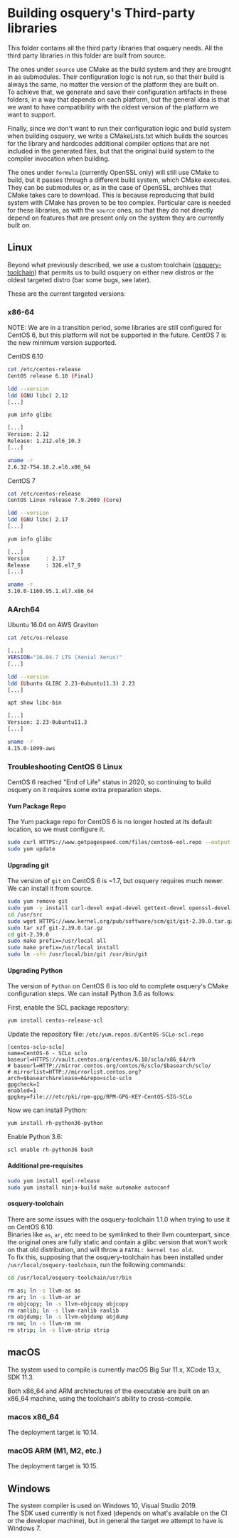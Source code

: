 # Building osquery's Third-party libraries

This folder contains all the third party libraries that osquery needs.
All the third party libraries in this folder are built from source.

The ones under `source` use CMake as the build system and they are brought in as submodules.
Their configuration logic is not run, so that their build is always the same, no matter the version of the platform they are built on.  
To achieve that, we generate and save their configuration artifacts in these folders, in a way that depends on each platform, but the general idea is that we want to have compatibility with the oldest version of the platform we want to support.

Finally, since we don't want to run their configuration logic and build system when building osquery, we write a CMakeLists.txt which builds the sources for the library and hardcodes additional compiler options that are not included in the generated files, but that the original build system to the compiler invocation when building.

The ones under `formula` (currently OpenSSL only) will still use CMake to build, but it passes through a different build system, which CMake executes. They can be submodules or, as in the case of OpenSSL, archives that CMake takes care to download.
This is because reproducing that build system with CMake has proven to be too complex.
Particular care is needed for these libraries, as with the `source` ones, so that they do not directly depend on features that are present only on the system they are currently built on.

## Linux

Beyond what previously described, we use a custom toolchain ([osquery-toolchain](HTTPS://github.com/osquery/osquery-toolchain)) that permits us to build osquery on either new distros or the oldest targeted distro (bar some bugs, see later).

These are the current targeted versions:

### x86-64

NOTE: We are in a transition period, some libraries are still configured for CentOS 6, but this platform will not be supported in the future. CentOS 7 is the new minimum version supported.

CentOS 6.10

```sh
cat /etc/centos-release
CentOS release 6.10 (Final)
```

```sh
ldd --version
ldd (GNU libc) 2.12
[...]
```

```sh
yum info glibc

[...]
Version: 2.12
Release: 1.212.el6_10.3
[...]
```

```sh
uname -r
2.6.32-754.18.2.el6.x86_64
```

CentOS 7

```sh
cat /etc/centos-release
CentOS Linux release 7.9.2009 (Core)
```

```sh
ldd --version
ldd (GNU libc) 2.17
[...]
```

```sh
yum info glibc

[...]
Version     : 2.17
Release     : 326.el7_9
[...]
```

```sh
uname -r
3.10.0-1160.95.1.el7.x86_64
```

### AArch64

Ubuntu 16.04 on AWS Graviton

```sh
cat /etc/os-release

[...]
VERSION="16.04.7 LTS (Xenial Xerus)"
[...]

```

```sh
ldd --version
ldd (Ubuntu GLIBC 2.23-0ubuntu11.3) 2.23
[...]
```

```sh
apt show libc-bin

[...]
Version: 2.23-0ubuntu11.3
[...]
```

```sh
uname -r
4.15.0-1099-aws
```

### Troubleshooting CentOS 6 Linux

CentOS 6 reached "End of Life" status in 2020, so continuing to build osquery on it requires some extra preparation steps.

#### Yum Package Repo

The Yum package repo for CentOS 6 is no longer hosted at its default location, so we must configure it.

```sh
sudo curl HTTPS://www.getpagespeed.com/files/centos6-eol.repo --output /etc/yum.repos.d/CentOS-Base.repo
sudo yum update
```

#### Upgrading git

The version of `git` on CentOS 6 is ~1.7, but osquery requires much newer. We can install it from source.

```sh
sudo yum remove git
sudo yum -y install curl-devel expat-devel gettext-devel openssl-devel zlib-devel gcc perl-ExtUtils-MakeMaker
cd /usr/src
sudo wget HTTPS://www.kernel.org/pub/software/scm/git/git-2.39.0.tar.gz
sudo tar xzf git-2.39.0.tar.gz
cd git-2.39.0
sudo make prefix=/usr/local all
sudo make prefix=/usr/local install
sudo ln -sfn /usr/local/bin/git /usr/bin/git
```

#### Upgrading Python

The version of `Python` on CentOS 6 is too old to complete osquery's CMake configuration steps. We can install Python
3.6 as follows:

First, enable the SCL package repository:

```bash
yum install centos-release-scl
```

Update the repository file: `/etc/yum.repos.d/CentOS-SCLo-scl.repo`

```text
[centos-sclo-sclo]
name=CentOS-6 - SCLo sclo
baseurl=HTTPS://vault.centos.org/centos/6.10/sclo/x86_64/rh
# baseurl=HTTP://mirror.centos.org/centos/6/sclo/$basearch/sclo/
# mirrorlist=HTTP://mirrorlist.centos.org?arch=$basearch&release=6&repo=sclo-sclo
gpgcheck=1
enabled=1
gpgkey=file:///etc/pki/rpm-gpg/RPM-GPG-KEY-CentOS-SIG-SCLo
```

Now we can install Python:

```bash
yum install rh-python36-python
```

Enable Python 3.6:

```bash
scl enable rh-python36 bash
```

#### Additional pre-requisites

```sh
sudo yum install epel-release
sudo yum install ninja-build make automake autoconf
```

#### osquery-toolchain

There are some issues with the osquery-toolchain 1.1.0 when trying to use it on CentOS 6.10.  
Binaries like `as`, `ar`, etc need to be symlinked to their llvm counterpart, since the original ones are fully static and contain a glibc version that won't work on that old distribution, and will throw a `FATAL: kernel too old`.  
To fix this, supposing that the osquery-toolchain has been installed under `/usr/local/osquery-toolchain`, run the following commands:

```sh
cd /usr/local/osquery-toolchain/usr/bin

rm as; ln -s llvm-as as
rm ar; ln -s llvm-ar ar
rm objcopy; ln -s llvm-objcopy objcopy
rm ranlib; ln -s llvm-ranlib ranlib
rm objdump; ln -s llvm-objdump objdump
rm nm; ln -s llvm-nm nm
rm strip; ln -s llvm-strip strip
```

## macOS

The system used to compile is currently macOS Big Sur 11.x, XCode 13.x, SDK 11.3.

Both x86_64 and ARM architectures of the executable are built on an x86_64 machine, using the toolchain's ability to cross-compile.

### macos x86_64

The deployment target is 10.14.

### macOS ARM (M1, M2, etc.)

The deployment target is 10.15.

## Windows

The system compiler is used on Windows 10, Visual Studio 2019.  
The SDK used currently is not fixed (depends on what's available on the CI or the developer machine), but in general the target we attempt to have is Windows 7.
